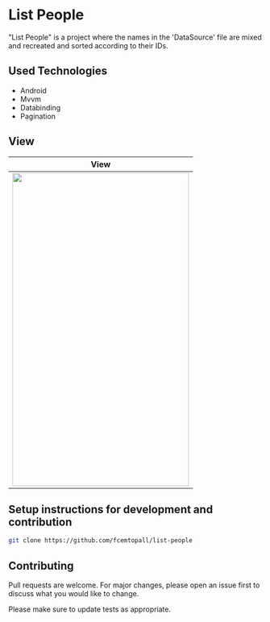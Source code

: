 # List People

"List People" is a project where the names in the 'DataSource' file are mixed and recreated and sorted according to their IDs.

## Used Technologies

- Android 
- Mvvm
- Databinding
- Pagination


## View

| View |
| ------------ |
| <img src="https://media.giphy.com/media/lppuq0MMF19L4mcuNw/giphy.gif?cid=790b7611f483a41f893e2d1087833d0aab0b60537cc592dd&rid=giphy.gif&ct=g" width="350" height="622" /> | 



## Setup instructions for development and contribution


```bash
git clone https://github.com/fcemtopall/list-people
```



## Contributing
Pull requests are welcome. For major changes, please open an issue first to discuss what you would like to change.

Please make sure to update tests as appropriate.
